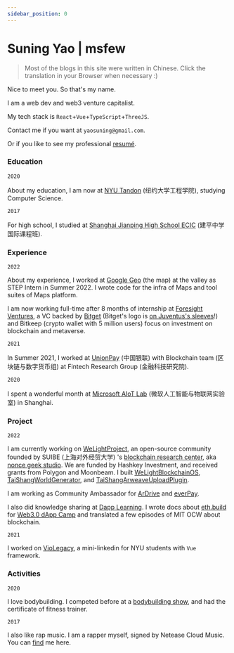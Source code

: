 ```yaml
---
sidebar_position: 0
---
```


# Suning Yao | msfew

> Most of the blogs in this site were written in Chinese. Click the translation in your Browser when necessary :)

Nice to meet you. So that's my name.

I am a web dev and web3 venture capitalist.

My tech stack is `React`+`Vue`+`TypeScript`+`ThreeJS`.

Contact me if you want at `yaosuning@gmail.com`.

Or if you like to see my professional [resumé](https://github.com/fewwwww/resume/raw/main/Suning%20Yao-yaosuning%40gmail.com.pdf).

### Education

`2020`

About my education, I am now at [NYU Tandon](https://engineering.nyu.edu) (纽约大学工程学院), studying Computer Science.

`2017`

For high school, I studied at [Shanghai Jianping High School ECIC](https://mp.weixin.qq.com/s/2EpWdX7qU4PMqnN8aaGTRg) (建平中学国际课程班).

### Experience

`2022`

About my experience, I worked at [Google Geo](https://mapsplatform.google.com/) (the map) at the valley as STEP Intern in Summer 2022. I wrote code for the infra of Maps and tool suites of Maps platform.

I am now working full-time after 8 months of internship at [Foresight Ventures](https://foresightventures.com), a VC backed by [Bitget](https://bitget.com) (Bitget's logo is [on Juventus's sleeves](https://www.juventus.com/en/news/articles/juventus-to-unveil-bitget-as-first-sleeve-partner)!) and Bitkeep (crypto wallet with 5 million users) focus on investment on blockchain and metaverse.

`2021`

In Summer 2021, I worked at [UnionPay](https://cn.unionpay.com) (中国银联) with Blockchain team (区块链与数字货币组) at Fintech Research Group (金融科技研究院).

`2020`

I spent a wonderful month at [Microsoft AIoT Lab](https://www.microsoftiotinsiderlabs.com/) (微软人工智能与物联网实验室) in Shanghai.

### Project

`2022`

I am currently working on [WeLightProject](https://github.com/WeLightProject), an open-source community founded by SUIBE (上海对外经贸大学) 's [blockchain research center](https://suibe.net), aka [nonce geek studio](https://noncegeek.com/#/). We are funded by Hashkey Investment, and received grants from Polygon and Moonbeam. I built [WeLightBlockchainOS](http://os.doge.university), [TaiShangWorldGenerator](https://welightproject.github.io/tai_shang_world_generator/), and [TaiShangArweaveUploadPlugin](https://github.com/WeLightProject/Tai-Shang-Arweave-Uploader-Plugin).

I am working as Community Ambassador for [ArDrive](https://ardrive.io) and [everPay](https://everpay.io).

I also did knowledge sharing at [Dapp Learning](https://github.com/fewwwww/Dapp-Learning). I wrote docs about [eth.build](https://github.com/austintgriffith/eth.build) for [Web3.0 dApp Camp](https://twitter.com/Web3dAppCamp) and translated a few episodes of MIT OCW about blockchain.

`2021`

I worked on [VioLegacy](https://violegacy.org/), a mini-linkedin for NYU students with `Vue` framework.

### Activities

`2020`

I love bodybuilding. I competed before at a [bodybuilding show](https://weibo.com/2126177573/IgHjgAACG), and had the certificate of fitness trainer.

`2017`

I also like rap music. I am a rapper myself, signed by Netease Cloud Music. You can [find](https://music.163.com/#/artist?id=12452032) me here.
